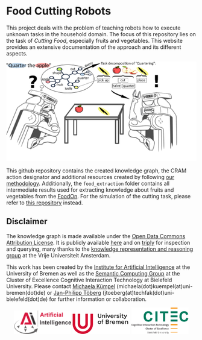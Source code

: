 # Food Cutting Robots

This project deals with the problem of teaching robots how to execute unknown tasks in the household domain. The focus of this repository lies on the task of *Cutting Food*, especially fruits and vegetables.
This website provides an extensive documentation of the approach and its different aspects.

<p align="center">
  <img src="img/Motivation3.jpg" width="600" alt="Enabling cognitive robots to cut food objects through an ontology"/><br>
</p>

This github repository contains the created knowledge graph, the CRAM action designator and additional resources created by following [our methodology](https://food-ninja.github.io/FoodCutting/Methodology.html).
Additionally, the `food_extraction` folder contains all intermediate results used for extracting knowledge about fruits and vegetables from the [FoodOn](https://doi.org/10.1038/s41538-018-0032-6).
For the simulation of the cutting task, please refer to [this repository](https://github.com/Food-Ninja/FoodNinjaSimulation) instead.

## Disclaimer

The knowledge graph is made available under the [Open Data Commons Attribution License](http://opendatacommons.org/licenses/by/1.0/). It is publicly available [here](https://github.com/Food-Ninja/FoodCutting/blob/main/food_cutting.owl) and on [triply](https://api.krr.triply.cc/datasets/mkumpel/FruitCuttingKG/services/FruitCuttingKG/sparql) for inspection and querying, many thanks to the [knowledge representation and reasoning group](https://krr.cs.vu.nl/) at the Vrije Universiteit Amsterdam.

This work has been created by the [Institute for Artificial Intelligence](https://ai.uni-bremen.de/) at the University of Bremen as well as the [Semantic Computing Group](https://www.uni-bielefeld.de/fakultaeten/technische-fakultaet/arbeitsgruppen/semantic-computing/) at the Cluster of Excellence Cognitive Interaction Technology at Bielefeld University. Please contact [Michaela Kümpel](https://ai.uni-bremen.de/team/michaela_k%C3%BCmpel) (michaela(dot)kuempel(at)uni-bremen(dot)de) or [Jan-Philipp Töberg](https://www.uni-bielefeld.de/fakultaeten/technische-fakultaet/arbeitsgruppen/semantic-computing/team/jan-philipp-toeberg/) (jtoeberg(at)techfak(dot)uni-bielefeld(dot)de) for further information or collaboration.

<p align="center" width="90%">
      <img width="30%" src="img/ai_logo.png"/>
      <img width="30%" src="img/university_new.png"/>
      <img width="30%" src="img/logo_citec_EN.png"/>
</p>
